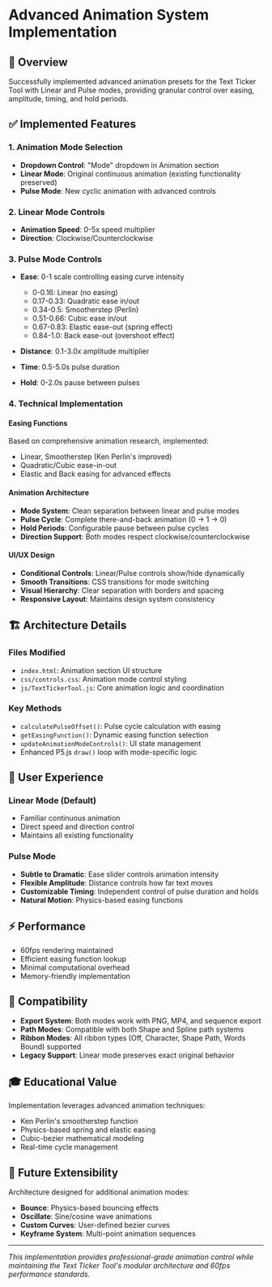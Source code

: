 # Advanced Animation System Implementation

## 🎯 Overview
Successfully implemented advanced animation presets for the Text Ticker Tool with Linear and Pulse modes, providing granular control over easing, amplitude, timing, and hold periods.

## ✅ Implemented Features

### 1. Animation Mode Selection
- **Dropdown Control**: "Mode" dropdown in Animation section
- **Linear Mode**: Original continuous animation (existing functionality preserved)
- **Pulse Mode**: New cyclic animation with advanced controls

### 2. Linear Mode Controls
- **Animation Speed**: 0-5x speed multiplier
- **Direction**: Clockwise/Counterclockwise

### 3. Pulse Mode Controls
- **Ease**: 0-1 scale controlling easing curve intensity
  - 0-0.16: Linear (no easing)
  - 0.17-0.33: Quadratic ease in/out
  - 0.34-0.5: Smootherstep (Perlin)
  - 0.51-0.66: Cubic ease in/out
  - 0.67-0.83: Elastic ease-out (spring effect)
  - 0.84-1.0: Back ease-out (overshoot effect)

- **Distance**: 0.1-3.0x amplitude multiplier
- **Time**: 0.5-5.0s pulse duration
- **Hold**: 0-2.0s pause between pulses

### 4. Technical Implementation

#### Easing Functions
Based on comprehensive animation research, implemented:
- Linear, Smootherstep (Ken Perlin's improved)
- Quadratic/Cubic ease-in-out
- Elastic and Back easing for advanced effects

#### Animation Architecture
- **Mode System**: Clean separation between linear and pulse modes
- **Pulse Cycle**: Complete there-and-back animation (0 → 1 → 0)
- **Hold Periods**: Configurable pause between pulse cycles
- **Direction Support**: Both modes respect clockwise/counterclockwise

#### UI/UX Design
- **Conditional Controls**: Linear/Pulse controls show/hide dynamically
- **Smooth Transitions**: CSS transitions for mode switching
- **Visual Hierarchy**: Clear separation with borders and spacing
- **Responsive Layout**: Maintains design system consistency

## 🏗️ Architecture Details

### Files Modified
- `index.html`: Animation section UI structure
- `css/controls.css`: Animation mode control styling
- `js/TextTickerTool.js`: Core animation logic and coordination

### Key Methods
- `calculatePulseOffset()`: Pulse cycle calculation with easing
- `getEasingFunction()`: Dynamic easing function selection
- `updateAnimationModeControls()`: UI state management
- Enhanced P5.js `draw()` loop with mode-specific logic

## 🎨 User Experience

### Linear Mode (Default)
- Familiar continuous animation
- Direct speed and direction control
- Maintains all existing functionality

### Pulse Mode
- **Subtle to Dramatic**: Ease slider controls animation intensity
- **Flexible Amplitude**: Distance controls how far text moves
- **Customizable Timing**: Independent control of pulse duration and holds
- **Natural Motion**: Physics-based easing functions

## ⚡ Performance
- 60fps rendering maintained
- Efficient easing function lookup
- Minimal computational overhead
- Memory-friendly implementation

## 🔄 Compatibility
- **Export System**: Both modes work with PNG, MP4, and sequence export
- **Path Modes**: Compatible with both Shape and Spline path systems
- **Ribbon Modes**: All ribbon types (Off, Character, Shape Path, Words Bound) supported
- **Legacy Support**: Linear mode preserves exact original behavior

## 🎓 Educational Value
Implementation leverages advanced animation techniques:
- Ken Perlin's smootherstep function
- Physics-based spring and elastic easing
- Cubic-bezier mathematical modeling
- Real-time cycle management

## 🚀 Future Extensibility
Architecture designed for additional animation modes:
- **Bounce**: Physics-based bouncing effects  
- **Oscillate**: Sine/cosine wave animations
- **Custom Curves**: User-defined bezier curves
- **Keyframe System**: Multi-point animation sequences

---

*This implementation provides professional-grade animation control while maintaining the Text Ticker Tool's modular architecture and 60fps performance standards.*